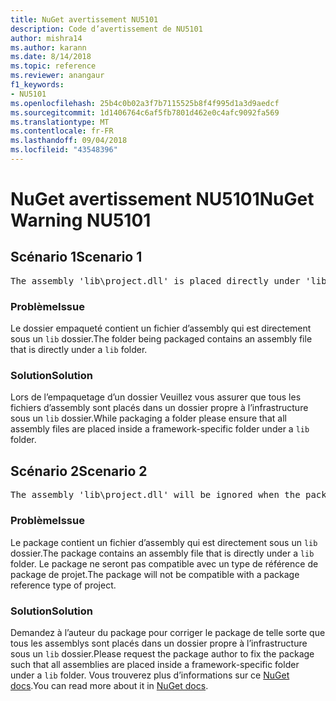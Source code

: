 ```yaml
---
title: NuGet avertissement NU5101
description: Code d’avertissement de NU5101
author: mishra14
ms.author: karann
ms.date: 8/14/2018
ms.topic: reference
ms.reviewer: anangaur
f1_keywords:
- NU5101
ms.openlocfilehash: 25b4c0b02a3f7b7115525b8f4f995d1a3d9aedcf
ms.sourcegitcommit: 1d1406764c6af5fb7801d462e0c4afc9092fa569
ms.translationtype: MT
ms.contentlocale: fr-FR
ms.lasthandoff: 09/04/2018
ms.locfileid: "43548396"
---
```

# <a name="nuget-warning-nu5101"></a><span data-ttu-id="2840f-103">NuGet avertissement NU5101</span><span class="sxs-lookup"><span data-stu-id="2840f-103">NuGet Warning NU5101</span></span>

## <a name="scenario-1"></a><span data-ttu-id="2840f-104">Scénario 1</span><span class="sxs-lookup"><span data-stu-id="2840f-104">Scenario 1</span></span>
<pre>The assembly 'lib\project.dll' is placed directly under 'lib' folder. It is recommended that assemblies be placed inside a framework-specific folder. Move it into a framework-specific folder.</pre>

### <a name="issue"></a><span data-ttu-id="2840f-105">Problème</span><span class="sxs-lookup"><span data-stu-id="2840f-105">Issue</span></span>

<span data-ttu-id="2840f-106">Le dossier empaqueté contient un fichier d’assembly qui est directement sous un `lib` dossier.</span><span class="sxs-lookup"><span data-stu-id="2840f-106">The folder being packaged contains an assembly file that is directly under a `lib` folder.</span></span>


### <a name="solution"></a><span data-ttu-id="2840f-107">Solution</span><span class="sxs-lookup"><span data-stu-id="2840f-107">Solution</span></span>

<span data-ttu-id="2840f-108">Lors de l’empaquetage d’un dossier Veuillez vous assurer que tous les fichiers d’assembly sont placés dans un dossier propre à l’infrastructure sous un `lib` dossier.</span><span class="sxs-lookup"><span data-stu-id="2840f-108">While packaging a folder please ensure that all assembly files are placed inside a framework-specific folder under a `lib` folder.</span></span>


## <a name="scenario-2"></a><span data-ttu-id="2840f-109">Scénario 2</span><span class="sxs-lookup"><span data-stu-id="2840f-109">Scenario 2</span></span>
<pre>The assembly 'lib\project.dll' will be ignored when the package is installed after the migration.</pre>

### <a name="issue"></a><span data-ttu-id="2840f-110">Problème</span><span class="sxs-lookup"><span data-stu-id="2840f-110">Issue</span></span>

<span data-ttu-id="2840f-111">Le package contient un fichier d’assembly qui est directement sous un `lib` dossier.</span><span class="sxs-lookup"><span data-stu-id="2840f-111">The package contains an assembly file that is directly under a `lib` folder.</span></span> <span data-ttu-id="2840f-112">Le package ne seront pas compatible avec un type de référence de package de projet.</span><span class="sxs-lookup"><span data-stu-id="2840f-112">The package will not be compatible with a package reference type of project.</span></span>


### <a name="solution"></a><span data-ttu-id="2840f-113">Solution</span><span class="sxs-lookup"><span data-stu-id="2840f-113">Solution</span></span>

<span data-ttu-id="2840f-114">Demandez à l’auteur du package pour corriger le package de telle sorte que tous les assemblys sont placés dans un dossier propre à l’infrastructure sous un `lib` dossier.</span><span class="sxs-lookup"><span data-stu-id="2840f-114">Please request the package author to fix the package such that all assemblies are placed inside a framework-specific folder under a `lib` folder.</span></span> <span data-ttu-id="2840f-115">Vous trouverez plus d’informations sur ce [NuGet docs](https://docs.microsoft.com/en-us/nuget/reference/migrate-packages-config-to-package-reference).</span><span class="sxs-lookup"><span data-stu-id="2840f-115">You can read more about it in [NuGet docs](https://docs.microsoft.com/en-us/nuget/reference/migrate-packages-config-to-package-reference).</span></span>


